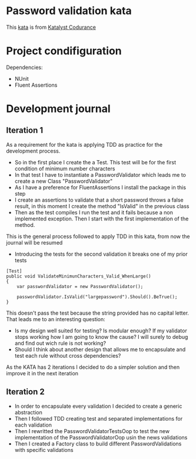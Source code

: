 ﻿# Password validation kata

This [kata](https://katalyst.codurance.com/password-validation?utm_content=213945523&utm_medium=social&utm_source=twitter&hss_channel=tw-722314876216086528) is from [Katalyst Codurance](https://katalyst.codurance.com/)

# Project condifiguration
Dependencies:

- NUnit
- Fluent Assertions

# Development journal

## Iteration 1
As a requirement for the kata is applying TDD as practice for the development process.

- So in the first place I create the a Test. This test will be for the first condition of minimum number characters
- In that test I have to instantiate a PasswordValidator which leads me to create a new Class "PasswordValidator"
- As I have a preference for FluentAssertions I install the package in this step
- I create an assertions to validate that a short password throws a false result, in this moment I create the method "IsValid" in the previous class
- Then as the test compiles I run the test and it fails because a non implemented exception. Then I start with the first implementation of the method.

This is the general process followed to apply TDD in this kata, from now the journal will be resumed

- Introducing the tests for the second validation it breaks one of my prior tests

```
[Test]
public void ValidateMinimunCharacters_Valid_WhenLarge()
{
    var passwordValidator = new PasswordValidator();
    
    passwordValidator.IsValid("largepassword").Should().BeTrue();
}
```

This doesn't pass the test because the string provided has no capital letter. That leads me to an interesting question:

- Is my design well suited for testing? Is modular enough? If my validator stops working how I am going to know the cause? I will surely to debug and find out wich rule is not working?
- Should I think about another design that allows me to encapsulate and test each rule without cross dependencies?

As the KATA has 2 iterations I decided to do a simpler solution and then improve it in the next iteration


## Iteration 2

- In order to encapsulate every validation I decided to create a generic abstraction
- Then I followed TDD creating test and separated implementations for each validation
- Then I rewritted the PasswordValidatorTestsOop to test the new implementation of the PasswordValidatorOop usin the news validations
- Then I created a Factory class to build different PasswordValidations with specific validations
